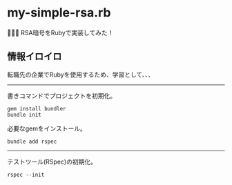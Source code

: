 # my-simple-rsa.rb

🦣🦣🦣 RSA暗号をRubyで実装してみた！  

## 情報イロイロ

転職先の企業でRubyを使用するため、学習として、、、  

---

書きコマンドでプロジェクトを初期化。  

```shell
gem install bundler
bundle init
```

必要なgemをインストール。  

```shell
bundle add rspec
```

---

テストツール(RSpec)の初期化。  

```shell
rspec --init
```
